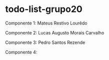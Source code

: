 # todo-list-grupo20

Componente 1: Mateus Restivo Lourêdo

Componente 2: Lucas Augusto Morais Carvalho 

Componente 3: Pedro Santos Rezende

Componente 4:
